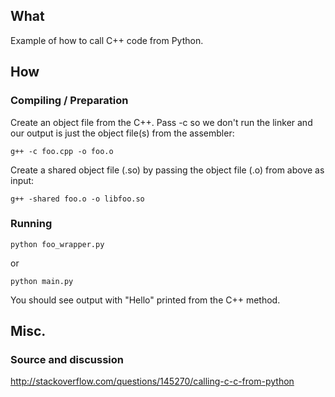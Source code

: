 ## What
Example of how to call C++ code from Python.

## How
### Compiling / Preparation
Create an object file from the C++. Pass -c so we don't run the linker and our
output is just the object file(s) from the assembler:

    g++ -c foo.cpp -o foo.o

Create a shared object file (.so) by passing the object file (.o) from above as
input:

    g++ -shared foo.o -o libfoo.so

### Running

    python foo_wrapper.py

or

    python main.py

You should see output with "Hello" printed from the C++ method.

## Misc.
### Source and discussion
http://stackoverflow.com/questions/145270/calling-c-c-from-python
